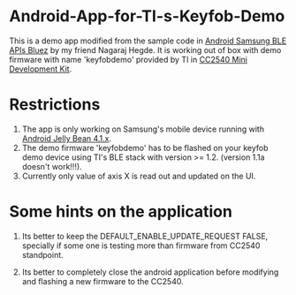 Android-App-for-TI-s-Keyfob-Demo
================================
This is a demo app modified from the sample code in [Android Samsung BLE APIs Bluez](https://github.com/cjhuo/Android-Samsung-Ble-APIs-Bluez) by my friend Nagaraj Hegde. It is working out of box with demo firmware with name 'keyfobdemo' provided by TI in [CC2540 Mini Development Kit](http://www.ti.com/tool/cc2540dk-mini).

Restrictions
============
1. The app is only working on Samsung's mobile device running with [Android Jelly Bean 4.1.x](http://developer.android.com/about/versions/android-4.1.html).
2. The demo firmware 'keyfobdemo' has to be flashed on your keyfob demo device using TI's BLE stack with version >= 1.2. (version 1.1a doesn't work!!!).
3. Currently only value of axis X is read out and updated on the UI.


Some hints on the application 
=============================

1. Its better to keep the DEFAULT_ENABLE_UPDATE_REQUEST    FALSE, specially if some one is testing more than firmware from CC2540 standpoint. 

2. Its better to completely close the android application before modifying and flashing a new firmware to the CC2540. 
